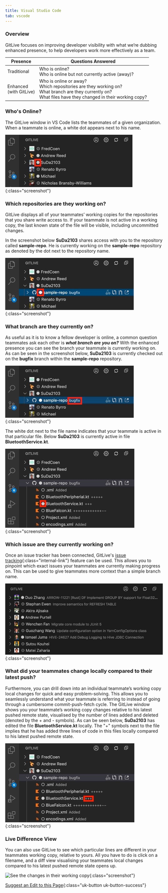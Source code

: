 ```yaml
---
title: Visual Studio Code
tab: vscode
---
```

### Overview

GitLive focuses on improving developer visibility with what we’re dubbing enhanced presence, to help developers work more effectively as a team.

<table>
<thead>
<tr>
   <th>Presence</th>
   <th>Questions Answered</th>
  </tr>
</thead>
 <tbody>
  <tr>
   <td>Traditional</td>
   <td>
    Who is online?<br />
    Who is online but not currently active (away)?
   </td>
  </tr>
  <tr>
   <td>Enhanced<br />
    (with GitLive)
   </td>
   <td>
    Who is online or away?<br />
    Which repositories are they working on?<br />
    What branch are they currently on?<br />
    What files have they changed in their working copy?
   </td>
  </tr>
 </tbody>
</table>

### Who's Online?

The GitLive window in VS Code lists the teammates of a given organization. When a teammate is online, a white dot appears next to his name.

![See who else is online](/uploads/visibility-online-vscode.jpeg "Online Visibility"){:class="screenshot"}

### Which repositories are they working on?

GitLive displays all of your teammates’ working copies for the repositories that you share write access to. If your teammate is not active in a working copy, the last known state of the file will be visible, including uncommitted changes.

In the screenshot below **SuDa2103** shares access with you to the repository called **sample-repo**. He is currently working on the **sample-repo** repository as denoted by the dot next to the repository name.

![See which repos your teammates are on](/uploads/visibility-repo-vscode.jpeg "Which Repo"){:class="screenshot"}

### What branch are they currently on?

As useful as it is to know a fellow developer is online, a common question teammates ask each other is ***what branch are you on?***
With the enhanced presence you can see the branch your teammate is currently working on. As can be seen in the screenshot below, **SuDa2103** is currently checked out on the **bugfix** branch within the **sample-repo** repository.


![See which branch your teammates are on](/uploads/visibility-branch-vscode.jpeg "Which Branch"){:class="screenshot"}

The white dot next to the file name indicates that your teammate is active in that particular file. Below **SuDa2103** is currently active in file **BluetoothService.kt**.

![See which file your teammates are on](/uploads/visibility-file-vscode.jpeg "Which File"){:class="screenshot"}

### Which issue are they currently working on?

Once an issue tracker has been connected, GitLive's [issue tracking](/docs/issuetracking/){:class="internal-link"} feature can be used. This allows you to pinpoint which exact issues your teammates are currently making progress on. This can be used to give teammates more context than a simple branch name.

![View Issues Others are Working on](/uploads/vscode-issue-tracker-visibility.jpg "View Issues Others are Working on"){:class="screenshot"}

### What did your teammates change locally compared to their latest push?

Furthermore, you can drill down into an individual teammate’s working copy local changes for quick and easy problem-solving. This allows you to seamlessly understand what your teammate is referring to instead of going through a cumbersome commit-push-fetch cycle. The GitLive window shows you your teammate’s working copy changes relative to his latest pushed remote state, visualised by the number of lines added and deleted (denoted by the + and - symbols). As can be seen below, **SuDa2103** has edited the file **BluetoothService.kt** locally. The "+" symbols next to the file implies that he has added three lines of code in this files locally compared to his latest pushed remote state.

![See the changes in their working copy](/uploads/visibility-working-copy-vscode.jpeg "Working Copy Changes"){:class="screenshot"}

### Live Difference View

You can also use GitLive to see which particular lines are different in your teammates working copy, relative to yours. All you have to do is click on a filename, and a diff view visualising your teammates local changes compared to his latest pushed remote state opens up.

![See the changes in their working copy](/uploads/vscode-diff-view.gif "Diff View"){:class="screenshot"}


[Suggest an Edit to this Page](https://github.com/GitLiveApp/GitLive/edit/master/_sections/visibility-vscode.md){:class="uk-button uk-button-success"}

